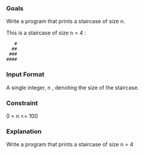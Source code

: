 ### Goals
Write a program that prints a staircase of size n.

This is a staircase of size n = 4 :
```   
   #
  ##
 ###
####
```

### Input Format
A single integer, n , denoting the size of the staircase.


### Constraint 
0 < n <= 100

### Explanation

Write a program that prints a staircase of size n = 4
